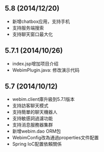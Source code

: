 
5.8 (2014/12/20)
-----------------
* 新增chatbox应用，支持手机
* 支持服务端搜索
* 支持聊天窗口最大化

5.7.1 (2014/10/26)
-----------------
* index.jsp增加项目介绍
* WebimPlugin.java: 修改演示代码


5.7 (2014/10/12)
-----------------

* webim.client庫升級到5.7.1版本
* 支持訪客聊天模式
* 支持簡單的聊天機器人
* 支持敏感詞過濾功能
* 支持消息服務器集群
* 新增webim.dao ORM包
* WebimConfig改為通過properties文件配置
* Spring IoC配置依賴關係

